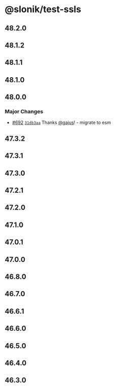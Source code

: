 # @slonik/test-ssls

## 48.2.0

## 48.1.2

## 48.1.1

## 48.1.0

## 48.0.0

### Major Changes

- [#692](https://github.com/gajus/slonik/pull/692) [`31db3aa`](https://github.com/gajus/slonik/commit/31db3aa0f0f64cd2fadfc854815d2c0e346b75be) Thanks [@gajus](https://github.com/gajus)! - migrate to esm

## 47.3.2

## 47.3.1

## 47.3.0

## 47.2.1

## 47.2.0

## 47.1.0

## 47.0.1

## 47.0.0

## 46.8.0

## 46.7.0

## 46.6.1

## 46.6.0

## 46.5.0

## 46.4.0

## 46.3.0
